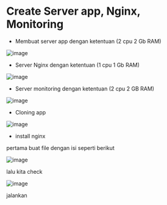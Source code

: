 # Create Server app, Nginx, Monitoring


- Membuat server app dengan ketentuan (2 cpu 2 Gb RAM)



![image](https://user-images.githubusercontent.com/18206510/192446575-ac33d8ec-d836-40e9-86bd-8823128b22ab.png)




- Server Nginx dengan ketentuan (1 cpu 1 Gb RAM)




![image](https://user-images.githubusercontent.com/18206510/192447563-b096bbbf-dd8e-4be9-8126-ee99c18886c2.png)




- Server monitoring dengan ketentuan (2 cpu 2 GB RAM)




![image](https://user-images.githubusercontent.com/18206510/192452109-c5281856-2ab6-41ad-8f15-d04505591933.png)



- Cloning app



![image](https://user-images.githubusercontent.com/18206510/192673917-148483c3-af46-45cb-ac3e-cf74ec3232ee.png)




- install nginx


pertama buat file dengan isi seperti berikut



![image](https://user-images.githubusercontent.com/18206510/192677510-bc9fd7d5-30a2-434b-8ffd-3826d398ffc7.png)



lalu kita check



![image](https://user-images.githubusercontent.com/18206510/192677569-1e63b99a-86b9-42fb-aa7e-159fb8581ee4.png)



jalankan

























